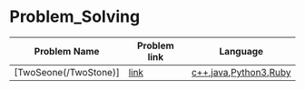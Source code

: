 # Problem_Solving

|Problem Name| Problem link |Language|
| ----- | -----  | -----  |
|[TwoSeone(/TwoStone)]|[link](https://open.kattis.com/problems/twostones)|[c++](/TwoStone/twostones.cpp),[java](/TwoStone/twostones.java),[Python3](/TwoStone/twostones.py),[Ruby](/TwoStone/twostones.rb)|
